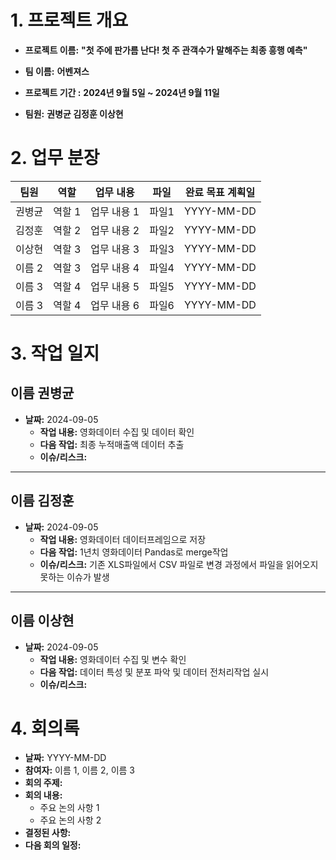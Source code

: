 # 1. 프로젝트 개요
- **프로젝트 이름:** 
**"첫 주에 판가름 난다! 첫 주 관객수가 말해주는 최종 흥행 예측"**

- **팀 이름:** 
**어벤져스**

- **프로젝트 기간 :** 
**2024년 9월 5일 ~ 2024년 9월 11일**

- **팀원:**
**권병균 김정훈 이상현**

# 2. 업무 분장

| 팀원 | 역할 | 업무 내용 | 파일 | 완료 목표 계획일 |
| ---- | ---- | --------- | ---- |----------- |
| 권병균 | 역할 1 | 업무 내용 1 | 파일1 | YYYY-MM-DD |
| 김정훈 | 역할 2 | 업무 내용 2 | 파일2 | YYYY-MM-DD |
| 이상현 | 역할 3 | 업무 내용 3 | 파일3 | YYYY-MM-DD |
| 이름 2 | 역할 3 | 업무 내용 4 | 파일4 | YYYY-MM-DD |
| 이름 3 | 역할 4 | 업무 내용 5 | 파일5 | YYYY-MM-DD |
| 이름 3 | 역할 4 | 업무 내용 6 | 파일6 | YYYY-MM-DD |

# 3. 작업 일지

## 이름 권병균

- **날짜:** 2024-09-05
  - **작업 내용:** 영화데이터 수집 및 데이터 확인
  - **다음 작업:** 최종 누적매출액 데이터 추출 
  - **이슈/리스크:** 

---

## 이름 김정훈

- **날짜:** 2024-09-05
  - **작업 내용:** 영화데이터 데이터프레임으로 저장
  - **다음 작업:** 1년치 영화데이터 Pandas로 merge작업
  - **이슈/리스크:** 기존 XLS파일에서 CSV 파일로 변경 과정에서 파일을 읽어오지 못하는 이슈가 발생

---

## 이름 이상현

- **날짜:** 2024-09-05
  - **작업 내용:** 영화데이터 수집 및 변수 확인
  - **다음 작업:** 데이터 특성 및 분포 파악 및 데이터 전처리작업 실시
  - **이슈/리스크:** 


# 4. 회의록
- **날짜:** YYYY-MM-DD
- **참여자:** 이름 1, 이름 2, 이름 3
- **회의 주제:** 
- **회의 내용:**
  - 주요 논의 사항 1
  - 주요 논의 사항 2
- **결정된 사항:** 
- **다음 회의 일정:** 
